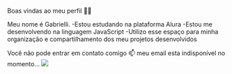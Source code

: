 Boas vindas ao meu perfil 💙💙


Meu nome é Gabrielli.
-Estou estudando na plataforma Alura
-Estou me desenvolvendo na linguagem JavaScript
-Utilizo esse espaço para minha organização e compartilhamento dos meu projetos desenvolvidos

Você não pode entrar em contato comigo 📫
meu email esta indisponível no momento...
![](![image](https://github.com/ra8065611/ra8065611/assets/170952971/0473f762-95a1-4e60-98fd-8bc908b33222)
)

